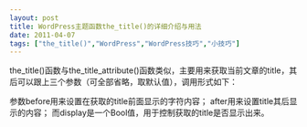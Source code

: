 ```yaml
---
layout: post
title: WordPress主题函数the_title()的详细介绍与用法		
date: 2011-04-07
tags: ["the_title()","WordPress","WordPress技巧","小技巧"]
---
```


the_title()函数与the_title_attribute()函数类似，主要用来获取当前文章的title，其后可以跟上三个参数（可全部省略，取默认值），调用形式如下：

<?php the_title('before', 'after', display); ?>

参数before用来设置在获取的title前面显示的字符内容；
after用来设置title其后显示的内容；
而display是一个Bool值，用于控制获取的title是否显示出来。		